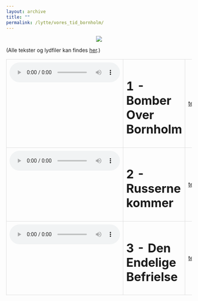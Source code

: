 ```yaml
---
layout: archive
title: ""
permalink: /lytte/vores_tid_bornholm/
---
```


<p align="center"><img src="https://tongchen779.github.io/dansk/images/tid/bornholm.jpg"/></p>

<style>
    table {
        border-collapse: collapse;
        width: 100%;
    }
    th, td {
        border: 1px solid #dddddd;
        padding: 8px;
        text-align: left;
    }
    /* Customize width for specific columns */
    th:nth-child(1), td:nth-child(1) {
        width: 20%; /* First column */
    }
    th:nth-child(2), td:nth-child(2) {
        width: 80%; /* Second column */
    }
</style>

(Alle tekster og lydfiler kan findes [her](https://natmus.dk/vorestid/podcast-besat-paa-bornholm/).)
<table align="center" cellspacing="5" style="text-align: left" width="100%">
<tr>
<td style="vertical-align: top;"> <audio controls src="https://api.spreaker.com/download/episode/44044878/1_bomberoverbornholm.mp3?dl=true"></audio> </td>
<td><h1> 1 - Bomber Over Bornholm </h1></td>
<td><a href="https://natmus.dk/fileadmin/user_upload/Editor/natmus/Vores_Tid/Transskriptioner/Besat_paa_Bornholm/1._Bomber_over_Bornholm.pdf">text</a></td>
</tr>

<tr>
<td style="vertical-align: top;"> <audio controls src="https://api.spreaker.com/download/episode/44214080/2_russerne_kommer.mp3?dl=true"></audio> </td>
<td><h1> 2 - Russerne kommer </h1></td>
<td><a href="https://natmus.dk/fileadmin/user_upload/Editor/natmus/Vores_Tid/Transskriptioner/Besat_paa_Bornholm/2._Russerne_kommer.pdf">text</a></td>
</tr>

<tr>
<td style="vertical-align: top;"> <audio controls src="https://api.spreaker.com/download/episode/44256666/3_den_endelige_befrielse.mp3?dl=true"></audio> </td>
<td><h1> 3 - Den Endelige Befrielse </h1></td>
<td><a href="https://natmus.dk/fileadmin/user_upload/Editor/natmus/Vores_Tid/Transskriptioner/Besat_paa_Bornholm/3._Den_Endelige_Befrielse.pdf">text</a></td>
</tr>
</table>
